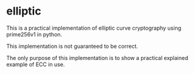 # elliptic

This is a practical implementation of elliptic curve cryptography using prime256v1 in python.

This implementation is not guaranteed to be correct.

The only purpose of this implementation is to show a practical explained example of ECC in use.
